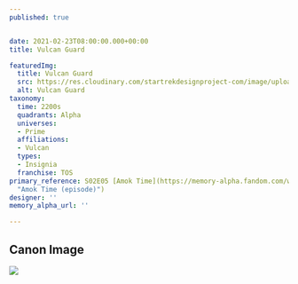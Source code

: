 ```yaml
---
published: true


date: 2021-02-23T08:00:00.000+00:00
title: Vulcan Guard

featuredImg:
  title: Vulcan Guard
  src: https://res.cloudinary.com/startrekdesignproject-com/image/upload/v1613705681/VulcanGaurd.png
  alt: Vulcan Guard
taxonomy:
  time: 2200s
  quadrants: Alpha
  universes:
  - Prime
  affiliations:
  - Vulcan
  types:
  - Insignia
  franchise: TOS
primary_reference: S02E05 [Amok Time](https://memory-alpha.fandom.com/wiki/Amok_Time_(episode)
  "Amok Time (episode)")
designer: ''
memory_alpha_url: ''

---
```

## Canon Image

![](https://res.cloudinary.com/startrekdesignproject-com/image/upload/v1614122391/VulcanGaurd_TOS-AmokTime.png)